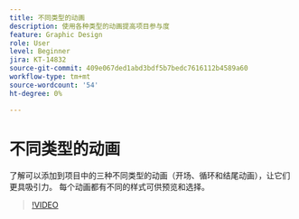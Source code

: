 ```yaml
---
title: 不同类型的动画
description: 使用各种类型的动画提高项目参与度
feature: Graphic Design
role: User
level: Beginner
jira: KT-14832
source-git-commit: 409e067ded1abd3bdf5b7bedc7616112b4589a60
workflow-type: tm+mt
source-wordcount: '54'
ht-degree: 0%

---
```


# 不同类型的动画

了解可以添加到项目中的三种不同类型的动画（开场、循环和结尾动画），让它们更具吸引力。 每个动画都有不同的样式可供预览和选择。

>[!VIDEO](https://video.tv.adobe.com/v/3426976?quality=12&learn=on&hidetitle=true)
